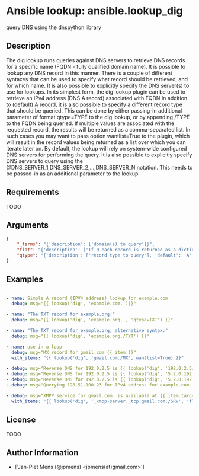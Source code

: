 # Ansible lookup: ansible.lookup_dig


query DNS using the dnspython library

## Description

The dig lookup runs queries against DNS servers to retrieve DNS records for a specific name (FQDN - fully qualified domain name). It is possible to lookup any DNS record in this manner.
There is a couple of different syntaxes that can be used to specify what record should be retrieved, and for which name. It is also possible to explicitly specify the DNS server(s) to use for lookups.
In its simplest form, the dig lookup plugin can be used to retrieve an IPv4 address (DNS A record) associated with FQDN
In addition to (default) A record, it is also possible to specify a different record type that should be queried. This can be done by either passing-in additional parameter of format qtype=TYPE to the dig lookup, or by appending /TYPE to the FQDN being queried.
If multiple values are associated with the requested record, the results will be returned as a comma-separated list. In such cases you may want to pass option wantlist=True to the plugin, which will result in the record values being returned as a list over which you can iterate later on.
By default, the lookup will rely on system-wide configured DNS servers for performing the query. It is also possible to explicitly specify DNS servers to query using the @DNS_SERVER_1,DNS_SERVER_2,...,DNS_SERVER_N notation. This needs to be passed-in as an additional parameter to the lookup

## Requirements

TODO

## Arguments

``` json
{
    "_terms": "{'description': ['domain(s) to query']}",
    "flat": "{'description': ['If 0 each record is returned as a dictionary, otherwise a string'], 'default': 1}",
    "qtype": "{'description': ['record type to query'], 'default': 'A', 'choices': ['A', 'ALL', 'AAAA', 'CNAME', 'DNAME', 'DLV', 'DNSKEY', 'DS', 'HINFO', 'LOC', 'MX', 'NAPTR', 'NS', 'NSEC3PARAM', 'PTR', 'RP', 'RRSIG', 'SOA', 'SPF', 'SRV', 'SSHFP', 'TLSA', 'TXT']}",
}
```

## Examples


``` yaml

- name: Simple A record (IPV4 address) lookup for example.com
  debug: msg="{{ lookup('dig', 'example.com.')}}"

- name: "The TXT record for example.org."
  debug: msg="{{ lookup('dig', 'example.org.', 'qtype=TXT') }}"

- name: "The TXT record for example.org, alternative syntax."
  debug: msg="{{ lookup('dig', 'example.org./TXT') }}"

- name: use in a loop
  debug: msg="MX record for gmail.com {{ item }}"
  with_items: "{{ lookup('dig', 'gmail.com./MX', wantlist=True) }}"

- debug: msg="Reverse DNS for 192.0.2.5 is {{ lookup('dig', '192.0.2.5/PTR') }}"
- debug: msg="Reverse DNS for 192.0.2.5 is {{ lookup('dig', '5.2.0.192.in-addr.arpa./PTR') }}"
- debug: msg="Reverse DNS for 192.0.2.5 is {{ lookup('dig', '5.2.0.192.in-addr.arpa.', 'qtype=PTR') }}"
- debug: msg="Querying 198.51.100.23 for IPv4 address for example.com. produces {{ lookup('dig', 'example.com', '@198.51.100.23') }}"

- debug: msg="XMPP service for gmail.com. is available at {{ item.target }} on port {{ item.port }}"
  with_items: "{{ lookup('dig', '_xmpp-server._tcp.gmail.com./SRV', 'flat=0', wantlist=True) }}"

```

## License

TODO

## Author Information
  - ['Jan-Piet Mens (@jpmens) <jpmens(at)gmail.com>']
